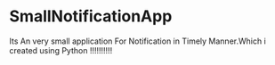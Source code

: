 # SmallNotificationApp
Its An very small application For Notification in Timely Manner.Which i created using Python !!!!!!!!!!
